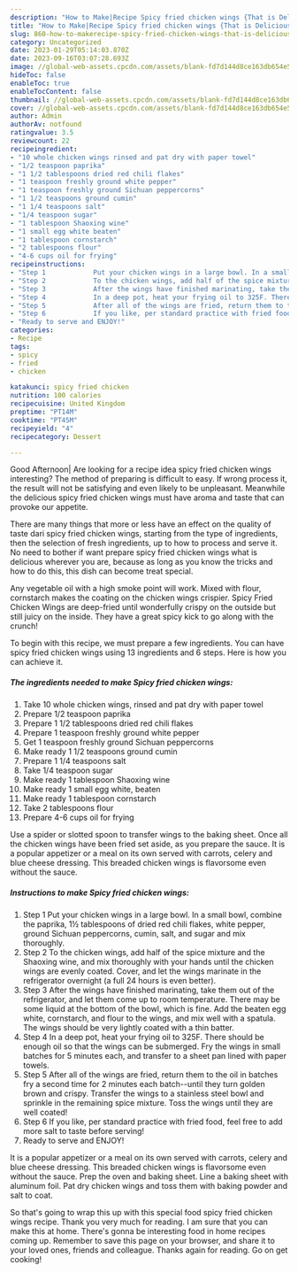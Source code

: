 ```yaml
---
description: "How to Make|Recipe Spicy fried chicken wings {That is Delicious"
title: "How to Make|Recipe Spicy fried chicken wings {That is Delicious"
slug: 860-how-to-makerecipe-spicy-fried-chicken-wings-that-is-delicious
category: Uncategorized
date: 2023-01-29T05:14:03.870Z
date: 2023-09-16T03:07:28.693Z
image: //global-web-assets.cpcdn.com/assets/blank-fd7d144d8ce163db654e5a02c40b08a2775adb7897d16e4062681dc7e1b2800f.png
hideToc: false
enableToc: true
enableTocContent: false
thumbnail: //global-web-assets.cpcdn.com/assets/blank-fd7d144d8ce163db654e5a02c40b08a2775adb7897d16e4062681dc7e1b2800f.png
cover: //global-web-assets.cpcdn.com/assets/blank-fd7d144d8ce163db654e5a02c40b08a2775adb7897d16e4062681dc7e1b2800f.png
author: Admin
authorAv: notfound
ratingvalue: 3.5
reviewcount: 22
recipeingredient:
- "10 whole chicken wings rinsed and pat dry with paper towel"
- "1/2 teaspoon paprika"
- "1 1/2 tablespoons dried red chili flakes"
- "1 teaspoon freshly ground white pepper"
- "1 teaspoon freshly ground Sichuan peppercorns"
- "1 1/2 teaspoons ground cumin"
- "1 1/4 teaspoons salt"
- "1/4 teaspoon sugar"
- "1 tablespoon Shaoxing wine"
- "1 small egg white beaten"
- "1 tablespoon cornstarch"
- "2 tablespoons flour"
- "4-6 cups oil for frying"
recipeinstructions:
- "Step 1            Put your chicken wings in a large bowl. In a small bowl, combine the paprika, 1½ tablespoons of dried red chili flakes, white pepper, ground Sichuan peppercorns, cumin, salt, and sugar and mix thoroughly."
- "Step 2            To the chicken wings, add half of the spice mixture and the Shaoxing wine, and mix thoroughly with your hands until the chicken wings are evenly coated. Cover, and let the wings marinate in the refrigerator overnight (a full 24 hours is even better)."
- "Step 3            After the wings have finished marinating, take them out of the refrigerator, and let them come up to room temperature. There may be some liquid at the bottom of the bowl, which is fine. Add the beaten egg white, cornstarch, and flour to the wings, and mix well with a spatula. The wings should be very lightly coated with a thin batter."
- "Step 4            In a deep pot, heat your frying oil to 325F. There should be enough oil so that the wings can be submerged. Fry the wings in small batches for 5 minutes each, and transfer to a sheet pan lined with paper towels."
- "Step 5            After all of the wings are fried, return them to the oil in batches fry a second time for 2 minutes each batch--until they turn golden brown and crispy. Transfer the wings to a stainless steel bowl and sprinkle in the remaining spice mixture. Toss the wings until they are well coated!"
- "Step 6            If you like, per standard practice with fried food, feel free to add more salt to taste before serving!"
- "Ready to serve and ENJOY!"
categories:
- Recipe
tags:
- spicy
- fried
- chicken

katakunci: spicy fried chicken 
nutrition: 100 calories
recipecuisine: United Kingdom
preptime: "PT14M"
cooktime: "PT45M"
recipeyield: "4"
recipecategory: Dessert

---
```



Good Afternoon| Are looking for a recipe idea spicy fried chicken wings interesting? The method of preparing is difficult to easy. If wrong process it, the result will not be satisfying and even likely to be unpleasant. Meanwhile the delicious spicy fried chicken wings must have aroma and taste that can provoke our appetite.






There are many things that more or less have an effect on the quality of taste dari spicy fried chicken wings, starting from the type of ingredients, then the selection of fresh ingredients, up to how to process and serve it. No need to bother if want prepare spicy fried chicken wings what is delicious wherever you are, because as long as you know the tricks and how to do this, this dish can become treat special.


Any vegetable oil with a high smoke point will work. Mixed with flour, cornstarch makes the coating on the chicken wings crispier. Spicy Fried Chicken Wings are deep-fried until wonderfully crispy on the outside but still juicy on the inside. They have a great spicy kick to go along with the crunch!


To begin with this recipe, we must prepare a few ingredients. You can have spicy fried chicken wings using 13 ingredients and 6 steps. Here is how you can achieve it.

<!--inarticleads1-->

##### The ingredients needed to make Spicy fried chicken wings:

1. Take 10 whole chicken wings, rinsed and pat dry with paper towel
1. Prepare 1/2 teaspoon paprika
1. Prepare 1 1/2 tablespoons dried red chili flakes
1. Prepare 1 teaspoon freshly ground white pepper
1. Get 1 teaspoon freshly ground Sichuan peppercorns
1. Make ready 1 1/2 teaspoons ground cumin
1. Prepare 1 1/4 teaspoons salt
1. Take 1/4 teaspoon sugar
1. Make ready 1 tablespoon Shaoxing wine
1. Make ready 1 small egg white, beaten
1. Make ready 1 tablespoon cornstarch
1. Take 2 tablespoons flour
1. Prepare 4-6 cups oil for frying


Use a spider or slotted spoon to transfer wings to the baking sheet. Once all the chicken wings have been fried set aside, as you prepare the sauce. It is a popular appetizer or a meal on its own served with carrots, celery and blue cheese dressing. This breaded chicken wings is flavorsome even without the sauce. 

<!--inarticleads2-->

##### Instructions to make Spicy fried chicken wings:

1. Step 1            Put your chicken wings in a large bowl. In a small bowl, combine the paprika, 1½ tablespoons of dried red chili flakes, white pepper, ground Sichuan peppercorns, cumin, salt, and sugar and mix thoroughly.
1. Step 2            To the chicken wings, add half of the spice mixture and the Shaoxing wine, and mix thoroughly with your hands until the chicken wings are evenly coated. Cover, and let the wings marinate in the refrigerator overnight (a full 24 hours is even better).
1. Step 3            After the wings have finished marinating, take them out of the refrigerator, and let them come up to room temperature. There may be some liquid at the bottom of the bowl, which is fine. Add the beaten egg white, cornstarch, and flour to the wings, and mix well with a spatula. The wings should be very lightly coated with a thin batter.
1. Step 4            In a deep pot, heat your frying oil to 325F. There should be enough oil so that the wings can be submerged. Fry the wings in small batches for 5 minutes each, and transfer to a sheet pan lined with paper towels.
1. Step 5            After all of the wings are fried, return them to the oil in batches fry a second time for 2 minutes each batch--until they turn golden brown and crispy. Transfer the wings to a stainless steel bowl and sprinkle in the remaining spice mixture. Toss the wings until they are well coated!
1. Step 6            If you like, per standard practice with fried food, feel free to add more salt to taste before serving!
1. Ready to serve and ENJOY!

It is a popular appetizer or a meal on its own served with carrots, celery and blue cheese dressing. This breaded chicken wings is flavorsome even without the sauce. Prep the oven and baking sheet. Line a baking sheet with aluminum foil. Pat dry chicken wings and toss them with baking powder and salt to coat. 

So that's going to wrap this up with this special food spicy fried chicken wings recipe. Thank you very much for reading. I am sure that you can make this at home. There's gonna be interesting food in home recipes coming up. Remember to save this page on your browser, and share it to your loved ones, friends and colleague. Thanks again for reading. Go on get cooking!

